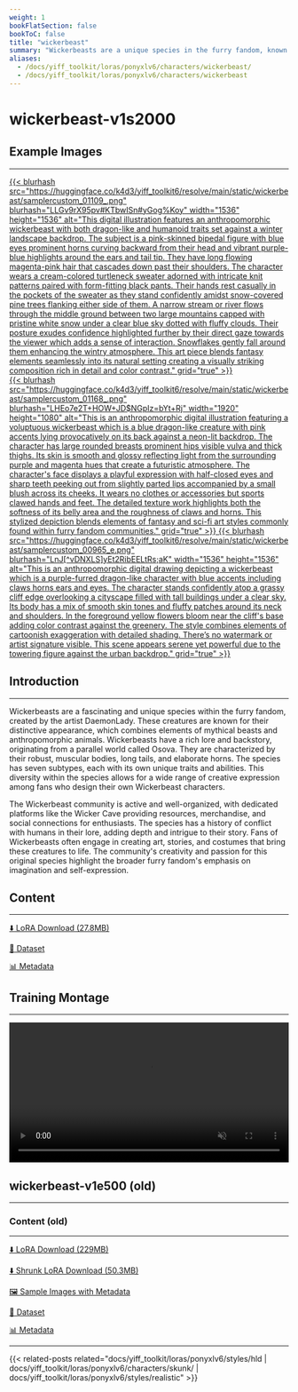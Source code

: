 ```yaml
---
weight: 1
bookFlatSection: false
bookToC: false
title: "wickerbeast"
summary: "Wickerbeasts are a unique species in the furry fandom, known for their mythical appearance and rich lore, fostering a creative and passionate community."
aliases:
  - /docs/yiff_toolkit/loras/ponyxlv6/characters/wickerbeast/
  - /docs/yiff_toolkit/loras/ponyxlv6/characters/wickerbeast
---
```


<!--markdownlint-disable MD025 MD033 -->

# wickerbeast-v1s2000

## Example Images

---

<a href="https://huggingface.co/k4d3/yiff_toolkit6/resolve/main/static/wickerbeast/samplercustom_01109_.png">
  {{< blurhash
  src="https://huggingface.co/k4d3/yiff_toolkit6/resolve/main/static/wickerbeast/samplercustom_01109_.png"
  blurhash="LLGv9rX95pv#KTbwISn#yGog%Koy"
  width="1536"
  height="1536"
  alt="This digital illustration features an anthropomorphic wickerbeast with both dragon-like and humanoid traits set against a winter landscape backdrop. The subject is a pink-skinned bipedal figure with blue eyes prominent horns curving backward from their head and vibrant purple-blue highlights around the ears and tail tip. They have long flowing magenta-pink hair that cascades down past their shoulders. The character wears a cream-colored turtleneck sweater adorned with intricate knit patterns paired with form-fitting black pants. Their hands rest casually in the pockets of the sweater as they stand confidently amidst snow-covered pine trees flanking either side of them. A narrow stream or river flows through the middle ground between two large mountains capped with pristine white snow under a clear blue sky dotted with fluffy clouds. Their posture exudes confidence highlighted further by their direct gaze towards the viewer which adds a sense of interaction. Snowflakes gently fall around them enhancing the wintry atmosphere. This art piece blends fantasy elements seamlessly into its natural setting creating a visually striking composition rich in detail and color contrast."
    grid="true"
  >}}
</a>

<div class="image-grid">
  <div class="image-grid-container">
    <a href="https://huggingface.co/k4d3/yiff_toolkit6/resolve/main/static/wickerbeast/samplercustom_01168_.png">
      {{< blurhash
        src="https://huggingface.co/k4d3/yiff_toolkit6/resolve/main/static/wickerbeast/samplercustom_01168_.png"
        blurhash="LHEo7e2T+HOW+JD$NGpIz=bYt+Rj"
        width="1920"
        height="1080"
        alt="This is an anthropomorphic digital illustration featuring a voluptuous wickerbeast which is a blue dragon-like creature with pink accents lying provocatively on its back against a neon-lit backdrop. The character has large rounded breasts prominent hips visible vulva and thick thighs. Its skin is smooth and glossy reflecting light from the surrounding purple and magenta hues that create a futuristic atmosphere. The character's face displays a playful expression with half-closed eyes and sharp teeth peeking out from slightly parted lips accompanied by a small blush across its cheeks. It wears no clothes or accessories but sports clawed hands and feet. The detailed texture work highlights both the softness of its belly area and the roughness of claws and horns. This stylized depiction blends elements of fantasy and sci-fi art styles commonly found within furry fandom communities."
        grid="true"
      >}}
    </a>
    <a href="https://huggingface.co/k4d3/yiff_toolkit6/resolve/main/static/wickerbeast/samplercustom_00965_e.png">
      {{< blurhash
        src="https://huggingface.co/k4d3/yiff_toolkit6/resolve/main/static/wickerbeast/samplercustom_00965_e.png"
        blurhash="LnJ[^vDNXLS]yEt2RibEELtRs;aK"
        width="1536"
        height="1536"
        alt="This is an anthropomorphic digital drawing depicting a wickerbeast which is a purple-furred dragon-like character with blue accents including claws horns ears and eyes. The character stands confidently atop a grassy cliff edge overlooking a cityscape filled with tall buildings under a clear sky. Its body has a mix of smooth skin tones and fluffy patches around its neck and shoulders. In the foreground yellow flowers bloom near the cliff's base adding color contrast against the greenery. The style combines elements of cartoonish exaggeration with detailed shading. There’s no watermark or artist signature visible. This scene appears serene yet powerful due to the towering figure against the urban backdrop."
        grid="true"
      >}}
    </a>
  </div>
</div>

## Introduction

---

Wickerbeasts are a fascinating and unique species within the furry fandom, created by the artist DaemonLady. These creatures are known for their distinctive appearance, which combines elements of mythical beasts and anthropomorphic animals. Wickerbeasts have a rich lore and backstory, originating from a parallel world called Osova. They are characterized by their robust, muscular bodies, long tails, and elaborate horns. The species has seven subtypes, each with its own unique traits and abilities. This diversity within the species allows for a wide range of creative expression among fans who design their own Wickerbeast characters.

The Wickerbeast community is active and well-organized, with dedicated platforms like the Wicker Cave providing resources, merchandise, and social connections for enthusiasts. The species has a history of conflict with humans in their lore, adding depth and intrigue to their story. Fans of Wickerbeasts often engage in creating art, stories, and costumes that bring these creatures to life. The community's creativity and passion for this original species highlight the broader furry fandom's emphasis on imagination and self-expression.

## Content

---

[⬇️ LoRA Download (27.8MB)](https://huggingface.co/k4d3/yiff_toolkit6/resolve/main/wickerbeast-v1s3000.safetensors)

[📐 Dataset](https://huggingface.co/datasets/k4d3/wickerbeast)

[📊 Metadata](https://huggingface.co/k4d3/yiff_toolkit6/resolve/main/wickerbeast-v1s3000.json)

## Training Montage

---

<div style="text-align: center;">
    <video style="width: 100%;" autoplay loop muted playsinline>
        <source src="https://huggingface.co/k4d3/yiff_toolkit6/resolve/main/static/wickerbeast/sample_sample00.mp4" type="video/mp4">
        Your browser does not support the video tag.
    </video>
</div>

## wickerbeast-v1e500 (old)

---

### Content (old)

---

[⬇️ LoRA Download (229MB)](https://huggingface.co/k4d3/yiff_toolkit/resolve/main/ponyxl_loras/wickerbeast-v1e500.safetensors?download=true)

[⬇️ Shrunk LoRA Download (50.3MB)](https://huggingface.co/k4d3/yiff_toolkit/resolve/main/ponyxl_loras_shrunk_2/wickerbeast-v1e500_frockpt1_th-3.55.safetensors?download=true)

[🖼️ Sample Images with Metadata](https://huggingface.co/k4d3/yiff_toolkit/tree/main/static/{})

[📐 Dataset](https://huggingface.co/datasets/k4d3/furry/tree/main/wickerbeast)

[📊 Metadata](https://huggingface.co/k4d3/yiff_toolkit/raw/main/ponyxl_loras/wickerbeast-v1e500.json)

---

<!--
HUGO_SEARCH_EXCLUDE_START
-->
{{< related-posts related="docs/yiff_toolkit/loras/ponyxlv6/styles/hld | docs/yiff_toolkit/loras/ponyxlv6/characters/skunk/ | docs/yiff_toolkit/loras/ponyxlv6/styles/realistic" >}}
<!--
HUGO_SEARCH_EXCLUDE_END
-->
